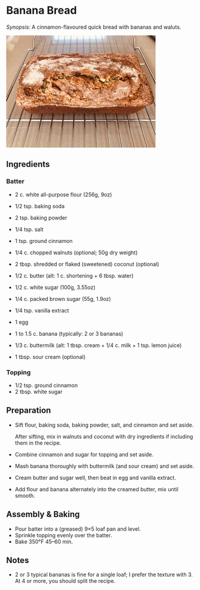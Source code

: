 # Banana Bread

*Synopsis:* A cinnamon-flavoured quick bread with bananas and waluts.

![image](../img/banana-bread.jpg)

## Ingredients

### Batter

- 2 c. white all-purpose flour (256g, 9oz)
- 1/2 tsp. baking soda
- 2 tsp. baking powder
- 1/4 tsp. salt
- 1 tsp. ground cinnamon
- 1/4 c. chopped walnuts (optional; 50g dry weight)
- 2 tbsp. shredded or flaked (sweetened) coconut (optional)


- 1/2 c. butter (alt: 1 c. shortening + 6 tbsp. water)
- 1/2 c. white sugar (100g, 3.55oz)
- 1/4 c. packed brown sugar (55g, 1.9oz)
- 1/4 tsp. vanilla extract
- 1 egg


- 1 to 1.5 c. banana (typically: 2 or 3 bananas)
- 1/3 c. buttermilk (alt: 1 tbsp. cream + 1/4 c. milk + 1 tsp. lemon juice)
- 1 tbsp. sour cream (optional)

### Topping

- 1/2 tsp. ground cinnamon
- 2 tbsp. white sugar

## Preparation

- Sift flour, baking soda, baking powder, salt, and cinnamon and set aside.

    After sifting, mix in walnuts and coconut with dry ingredients if including
    them in the recipe.

- Combine cinnamon and sugar for topping and set aside.

- Mash banana thoroughly with buttermilk (and sour cream) and set aside.

- Cream butter and sugar well, then beat in egg and vanilla extract.

- Add flour and banana alternately into the creamed butter, mix until smooth.

## Assembly & Baking

- Pour batter into a (greased) 9×5 loaf pan and level.
- Sprinkle topping evenly over the batter.
- Bake 350°F 45–60 min.

## Notes

- 2 or 3 typical bananas is fine for a single loaf; I prefer the texture with 3.
  At 4 or more, you should split the recipe.

